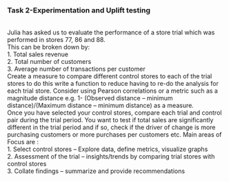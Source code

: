 <h3>Task 2-Experimentation and Uplift testing</h3><br>
Julia has asked us to evaluate the performance of a store trial which was performed in stores 77, 86 and 88.<br>
This can be broken down by:<br>
1. Total sales revenue<br>
2. Total number of customers<br>
3. Average number of transactions per customer<br>
       Create a measure to compare different control stores to each of the trial stores to do this write a function to reduce having to re-do the analysis for each trial store. Consider using Pearson correlations or a metric such as a magnitude distance e.g. 1- (Observed distance – minimum distance)/(Maximum distance – minimum distance) as a measure.<br>
      Once you have selected your control stores, compare each trial and control pair during the trial period. You want to test if total sales are significantly different in the trial period and if so, check if the driver of change is more purchasing customers or more purchases per customers etc.
Main areas of Focus are :<br>
1. Select control stores – Explore data, define metrics, visualize graphs<br>
2. Assessment of the trial – insights/trends by comparing trial stores with control stores<br>
3. Collate findings – summarize and provide recommendations<br>
